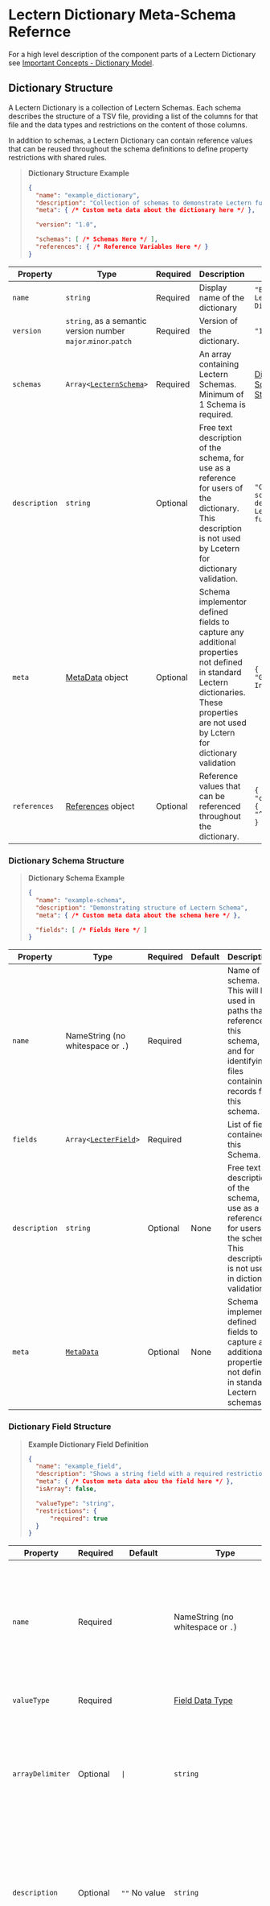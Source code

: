 # Lectern Dictionary Meta-Schema Refernce

For a high level description of the component parts of a Lectern Dictionary see [Important Concepts - Dictionary Model](./important-concepts.md#dictionary-model).

## Dictionary Structure

A Lectern Dictionary is a collection of Lectern Schemas. Each schema describes the structure of a TSV file, providing a list of the columns for that file and the data types and restrictions on the content of those columns.

In addition to schemas, a Lectern Dictionary can contain reference values that can be reused throughout the schema definitions to define property restrictions with shared rules.

> **Dictionary Structure Example**
> ```json
> {
> 	"name": "example_dictionary",
> 	"description": "Collection of schemas to demonstrate Lectern functionality",
> 	"meta": { /* Custom meta data about the dictionary here */ },
> 
> 	"version": "1.0",
> 
> 	"schemas": [ /* Schemas Here */ ],
> 	"references": { /* Reference Variables Here */ }
> }
> ```

| Property      | Type                                                           | Required | Description                                                                                                                                                                            | Example                                                        |
| ------------- | -------------------------------------------------------------- | -------- | :------------------------------------------------------------------------------------------------------------------------------------------------------------------------------------- | -------------------------------------------------------------- |
| `name`        | `string`                                                       | Required | Display name of the dictionary                                                                                                                                                         | `"Example Lectern Dictionary"`                                 |
| `version`     | `string`, as a semantic version number `major`.`minor`.`patch` | Required | Version of the dictionary.                                                                                                                                                             | `"1.23.4"`                                                     |
| `schemas`     | `Array<`[`LecternSchema`](#dictionary-schema-structure)`>`     | Required | An array containing Lectern Schemas. Minimum of 1 Schema is required.                                                                                                                  | [Dictionary Schema Structure](#dictionary-schema-structure)    |
| `description` | `string`                                                       | Optional | Free text description of the schema, for use as a reference for users of the dictionary. This description is not used  by Lcetern for dictionary validation.                           | `"Collection of schemas to demonstrate Lectern functionality"` |
| `meta`        | [MetaData](#meta-data-structure) object                        | Optional | Schema implementor defined fields to capture any additional properties not defined in standard Lectern dictionaries. These properties are not used by Lctern for dictionary validation | `{ "author": "Guy Incognito" }`                                |
| `references`  | [References](#references-structure) object                     | Optional | Reference values that can be referenced throughout the dictionary.                                                                                                                     | `{ "customRegex": { "ncitIds": "^NCIT:C\d+$" } }`              |

### Dictionary Schema Structure
> **Dictionary Schema Example**
> ```json
> {
> 	"name": "example-schema",
> 	"description": "Demonstrating structure of Lectern Schema",
> 	"meta": { /* Custom meta data about the schema here */ },
> 
> 	"fields": [ /* Fields Here */ ]
> }
> ```


| Property      | Type                                                    | Required | Default | Description                                                                                                                                 | Example                                                   |
| ------------- | ------------------------------------------------------- | -------- | ------- | :------------------------------------------------------------------------------------------------------------------------------------------ | --------------------------------------------------------- |
| `name`        | NameString (no whitespace or `.`)                       | Required |         | Name of the schema. This will be used in paths that reference this schema, and for identifying files containing records for this schema.    | `"example-schema"`                                        |
| `fields`      | `Array<`[`LecterField`](#dictionary-field-structure)`>` | Required |         | List of fields contained in this Schema.                                                                                                    | [Dictionary Field Structure](#dictionary-field-structure) |
| `description` | `string`                                                | Optional | None    | Free text description of the schema, for use as a reference for users of the schema. This description is not used in dictionary validation. | `"Demonstrating structure of Lectern Schema"`             |
| `meta`        | [`MetaData`](#meta-data-structure)                      | Optional | None    | Schema implementor defined fields to capture any additional properties not defined in standard Lectern schemas.                             | [Meta Data Structure](#meta-data-structure)               |

### Dictionary Field Structure
> **Example Dictionary Field Definition**
> ```json
> {
> 	"name": "example_field",
> 	"description": "Shows a string field with a required restriction",
> 	"meta": { /* Custom meta data abou the field here */ },
> 	"isArray": false,
> 
> 	"valueType": "string",
> 	"restrictions": {
> 		"required": true
> 	}
> }
> ```

| Property         | Required | Default                | Type                                                | Description                                                                                                                                                                                                                                                                                                                                                              | Example                                              |
| ---------------- | -------- | ---------------------- | --------------------------------------------------- | :----------------------------------------------------------------------------------------------------------------------------------------------------------------------------------------------------------------------------------------------------------------------------------------------------------------------------------------------------------------------- | ---------------------------------------------------- |
| `name`           | Required |                        | NameString (no whitespace or `.`)                   | Name of the field. This will be used as the header in TSV files in this field's schema, and in any paths referencing this field.                                                                                                                                                                                                                                         | `"example_field`                                     |
| `valueType`      | Required |                        | [Field Data Type](#field-data-types)                | Type of value stored in this field                                                                                                                                                                                                                                                                                                                                       | `"string"`                                           |
| `arrayDelimiter` | Optional | `\|`                   | `string`                                            | Character or string that will be used to split multiple values into an array. The default delimiter is the `\|` character.                                                                                                                                                                                                                                               |                                                      |
| `description`    | Optional | `""` No value          | `string`                                            | Free text description of the field, for use as a reference for users of the schema. This description is not used in dictionary validation.                                                                                                                                                                                                                               | `"Shows a string field with a required restriction"` |
| `meta`           | Optional | Empty object, no value | [`MetaData`](#meta-data-structure) object           | Schema implementor defined fields to capture any additional properties not defined in standard Lectern fields.                                                                                                                                                                                                                                                           | `{ "displayName": "Example Field" }`                 |
| `isArray`        | Optional | `false`                | `boolean`                                           | Type of value stored in this field                                                                                                                                                                                                                                                                                                                                       |                                                      |
| `restrictions`   | Optional | No Restrictions        | `RestrictionsObject` or `Array<RestrictionsObject>` | An object containing all validation rules for this field. This can be a single object containing all [restrictions](#field-restrictions) applied to this field or a list of objects whose restrictions will be combined. [Conditional restrictions](#conditional-restrictions) can also be used to apply validation rules based on values of other fields in the record. | `{ "required": true }`                               |



#### Field Data Types

| valueType | Description                                                                                                                                                                   | Examples                                                    |
| --------- | :---------------------------------------------------------------------------------------------------------------------------------------------------------------------------- | ----------------------------------------------------------- |
| `boolean` | Boolean value, either `true` or `false`. Accepts values with any letter casing, for example `true`, `True`, and `TRUE` will all be interpretted as `true`                     | `true`, `false`                                             |
| `integer` | Numeric integer value. Will accept positive and negative values (ex. `21` or `-8`) but will reject any decimals (ex. `1.23`)                                                  | `21`, `-8`                                                  |
| `number`  | Numeric value. Will accept any numeric value, including those with decimals.                                                                                                  | `1.23`, `-4.567`                                            |
| `string`  | String fields. Value can have any length and use any character other than the file delimiter (by default `tab`) or the array delimiter for an array field (by default ` \| `) | `asdf`, `Hello World`, `Another longer example of a string` |

#### Field Restrictions

Restrictions on a field are a list of rules that all values for this field must adhere to, these are the list of validations on the contents of each field. Two examples of restrictions are that a value is `required`, and that a value must take a value from a list of available options (`codeList`). The full list of available restrictions are described in the table below.

The restrictions property of a field can have a value that is either a single restrictions object, or an array with any number of restrictions objects. If an array of restriction objects is provided, each set of restrictions will be applied in turn - for data to be valid, all restrictions in the array must pass. A restrictions object can either contain a set of restrictions from the table below, or be a [conditional restriction](#conditional-restrictions).

The full list of available restrictions are:

| Restriction | Used with Field Types         | Type                                                            | Description                                                                                                                                                                                                                                                                                                                                  | Examples                                                                                                                                                          |
| ----------- | ----------------------------- | --------------------------------------------------------------- | :------------------------------------------------------------------------------------------------------------------------------------------------------------------------------------------------------------------------------------------------------------------------------------------------------------------------------------------- | ----------------------------------------------------------------------------------------------------------------------------------------------------------------- |
| `codeList`  | `integer`, `number`, `string` | Array of type of the field                                      | An array of values of the type matching this field. Data provided for this field must have one of the values in this list.                                                                                                                                                                                                                   | `["Weak", "Average", "Strong"]`                                                                                                                                   |
| `compare`   | all                           | [ComparedFieldsRule](#comparedfieldsrule-data-structure) object | Enforces that this field has a value based on the provided value in another field. Examples would be to ensure that the two values are not equal, or for numeric values ensure one is greater than the other.                                                                                                                                | `{ "fields": ["age_at_diagnosis"], "relation": "greaterThanOrEqual" }` Ensure that a field such as `age_at_death` is greater than the provided `age_at_diagnosis` |
| `count`     | Array fields of all types     | `integer` or [`RangeRule`](#rangerule-data-structure) object    | Enfroces the number of entries in an array. Can specify an exact array size, or provide range rules that set maximum and minimum counts.                                                                                                                                                                                                     | `7` or `{"min": 5, "max": 10}`                                                                                                                                    |
| `empty`     | all                           |                                                                 | Requires that no value is provided. This is useful when used on a [conditional restriction](#conditional-restrictions) in order to prevent a value from being given when the condition is `true`. For an array field with this restriction, an empty array is a valid value for this restriction.                                            | n/a                                                                                                                                                               |
| `range`     | `integer`, `number`           |                                                                 | Uses a [RangeRule](#rangerule-data-structure) object to define minimum and/or maximum values for this field                                                                                                                                                                                                                                  | `{"min": 5}`, `{"exclusiveMax": 50}`, `{"exclusiveMin": 5, "max": 50}`                                                                                            |
| `regex`     | `string`                      |                                                                 | A regular expression that all values must match.                                                                                                                                                                                                                                                                                             | `^[a-z0-9]+$`                                                                                                                                                     |
| `required`  | all                           |                                                                 | A value must be provided, missing/undefined values will fail validation. Empty strings will not be accepted, though `0` (for `number` and `int` fields) and `false` (for `boolean` fields) are accepted. An array field with this restriction must have at least one entry.                                                                  | `true`, `false`                                                                                                                                                   |
| `unique`    | all                           |                                                                 | When a field has the `unique` restriction, each record must have a distinct value for this field. Uniqueness tests are case insensitive, so `Abc` and `abc` are treated as the same value. This restriction is only applied when a collection of records are tested together, ensuring that no two records in that collection share a value. | `true`, `false`                                                                                                                                                   |

#### Conditional Restrictions

Restrictions can be added with conditions so that the validations are only applied based on the values provided to other fields within a record.

A conditional restriction uses an if/then/else style syntax:

The `if` property will be an object containing an array of `conditions` that look at other fields on the same record and apply matching rules to their values. When those field values match the rules in the condition than the condition passes. An optional `case` property can be added to the `if` object that defines how many of the `conditions` have to pass in order for the whole condition block to resolve as `true` - default is `all`, requiring all conditions to be met. 

The `then` object contains the restrictions that will be applied when the `if` condition is `true`, and the `else` condition contains restrictions to apply when the `if` condition is `false`. The `then` property is required but using an `else` property is optional.

| Property | Required | Default                       | Type                                                | Description                                                                                                                                                                                                                                                                                                                                                                            | Example                                                                                                |
| -------- | -------- | ----------------------------- | --------------------------------------------------- | :------------------------------------------------------------------------------------------------------------------------------------------------------------------------------------------------------------------------------------------------------------------------------------------------------------------------------------------------------------------------------------- | ------------------------------------------------------------------------------------------------------ |
| `if`     | Required |                               | `RequirementsConditions`                            | Contains the conditional cases that will be checked before applying this object's restrictions. This object contains a list of `conditions` and a `case` that indicates how many of the conditions need to be found `true` for the entire conditions block to be considered `true`. The case options are `any`, `all`, and `none`, with `all` being default (if case is not provided). | `{ "conditions": [ { "field": "another_field", "match": { "value": "Some Value" }} ], "case": "all" }` |
| `then`   | Required |                               | `RestrictionsObject` or `Array<RestrictionsObject>` | The restriction rules to apply when the `if` condition is found to be `true`.                                                                                                                                                                                                                                                                                                          | `{ "required": true}`                                                                                  |
| `else`   | Optional | Empty object, no restrictions | `RestrictionsObject` or `Array<RestrictionsObject>` | The restriction rules to apply when the `if` condition is found to be `false`.                                                                                                                                                                                                                                                                                                         | `{ "empty": true}`                                                                                     |

```json
{
	"if": {
		"conditions": [ /* Restriction conditions */ ],
		"case": "all"
	},
	"then": {/* Restrictons */} OR [ /* Restrictions objects (restriction values or nested conditional restrictions */ ],
	"else": {/* Restrictons */} OR [ /* Restrictions objects (restriction values or nested conditional restrictions */ ]
}
```

##### Conditions Structure

A requirement condition is defined by providing a field name or list of field names from this schema, and the matching rules that satisfy this condition. If multiple field names are provided, a `case` property can be added to specify how many of their values must pass the matching rules (`all`, `any`, or `none` of them).

| Property         | Required | Default | Type                 | Description                                                                                                                                                                                                                                                                                                                    | Example                      |
| ---------------- | -------- | ------- | -------------------- | :----------------------------------------------------------------------------------------------------------------------------------------------------------------------------------------------------------------------------------------------------------------------------------------------------------------------------- | ---------------------------- |
| `fields`         | Required |         | `Array<NameString>`  | Names of fields from the same schema. This match rule will be applied to all fields listed - see `case` to determine the rules for how many of these fields must match. All specified fields must store values of the same type.                                                                                               | `["some_field"]`             |
| `match`          | Required |         | `MatchRules` object  | Matching rules for the values of the `fields`. All rules included in this object will be tested and all must be pass - this is not affected by the `case` property. [Conditional Match Rules](#conditional-match-rules)                                                                                                        | `{ "value": "Hello World" }` |
| `arrayFieldCase` | Optional | `all`   | `all`, `any`, `none` | When a specified field is an array type, the `arrayFieldCase` dictates how many of the values in the array must pass the matching rules. `all` requires all values in the array to pass the matching rule. `any` requires at least one value in the array to match. `non` requires that none of the values in the array match. | `any`                        |
| `case`           | Optional | `all`   | `all`, `any`, `none` | Defines how many of the listed `fields` must have a value that matches the `match` rules. `all` requires all fields values to have matching values. `any` requires at least one field to have a matching value. `none` requires that there none of the specified fields have values that match.                                | `any`                        |

> **Example Conditional Restriction**: match single value
> 
> Condition where `shirt_size` is `Small`
> ```json
> {
> 	"fields": ["shirt_size"],
> 	"match": {
> 		"value": "Small"
> 	}
> }
> ```

> **Example Conditional Restriction**: match value from list
> 
> Condition where `shirt_size` is any value in a list (`Medium` or `Large`)
> ```json
> {
> 	"fields": ["shirt_size"],
> 	"match": {
> 		"codeList": ["Medium", "Large`"]
> 	}
> }
> ```

##### Conditional Match Rules
| Property                                                                                                                                                                                                                                              | Used with Field Types     | Type                                               | Description                                                                                                                                                                                                                                                                                                                                                                                                                    | Example                                                                                                |
| ----------------------------------------------------------------------------------------------------------------------------------------------------------------------------------------------------------------------------------------------------- | ------------------------- | -------------------------------------------------- | :----------------------------------------------------------------------------------------------------------------------------------------------------------------------------------------------------------------------------------------------------------------------------------------------------------------------------------------------------------------------------------------------------------------------------- | ------------------------------------------------------------------------------------------------------ |
| `codeList`                                                                                                                                                                                                                                            | all                       | Array of type of specified fields                  | A list of values that the field could match. This rule passes when the specified field's value can be found in this list.                                                                                                                                                                                                                                                                                                      | `["value_one", "value_two"]`                                                                           |
| `count`                                                                                                                                                                                                                                               | Array type fields         | Integer, or [RangeRule](#rangerule-data-structure) | Matches the number of values in an array field. This condition can be provided as a number, in which case this condition matches if the array is that exact length. This condition can be provided as a Range object as well, in which case it will match if the number of elements in the array pass the minimum and maximum conditions provided in the condition.                                                            | `2` - Field must have exactly 2 elements. </br> `{ max: 10 }` - Field must have no more than 10 items. |
| `exists`                                                                                                                                                                                                                                              | all                       | Boolean                                            | This condition requires a field to either have a value or have no value. When the `exists` condition is set to `true`, the field must have a value. When `exists` is sdet to `false`, the field must have no value. For array fields, `exists=false` only matches when the array is completely empty, and `exists=true` passes if the array has 1 or more values - `arrayCase` has no interaction with the `exists` condition. | `true`                                                                                                 |
| `range`                                                                                                                                                                                                                                               | `number`, `integer`       | [RangeRule](#rangerule-data-structure)             | Maximum and minimum value conditions that a numeric field must pass.                                                                                                                                                                                                                                                                                                                                                           | `{ min: 5, exclusiveMax: 10 }` Represents an integer from 5-9.                                         |
| `regex`                                                                                                                                                                                                                                               | `string`                  | String (Regular Expression)                        | A regular expression pattern that the value must match.                                                                                                                                                                                                                                                                                                                                                                        | `^NCIT:C\d+$` Value must match an NCI Thesaurus ID.                                                    |
| `value`                                                                                                                                                                                                                                               | all                       | Type of specified fields                           | Field value matches the value of the specified field. Strings are matched case insensitive. When arrays are matched, the order of their                                                                                                                                                                                                                                                                                        |
| elements is ignored - a field matches this condition if the elements in field are the same elements as in the value match rule. For example, the rule `['abc', 'def']` matches the value `['def', 'abc']` but does not match `['abc', 'def', 'ghi']`. | `some_value`, `[1, 2, 3]` |

### Meta Data Structure

> **Meta Example**
> ```json
> {
> 	"displayName": "Nicely Formatted Name",
> 	"externalReferenceId": "ABCD:1234",
> 	"exampleBooleanPropery": true,
> 	"exampleNumericProperty": 123
> }
> ```

A `meta` object is available to allow the dictionary creator to add custom properties to the Lectern Dictionary. The `meta` property is available to all Dictionary, Schema, and Field objects. Providing a `meta` value is optional. If provided the `meta` value is a JSON object. There are no restrictions on the field names that can be added to the `meta` object other than they must be valid JSON. The values for properties of the `meta` can either be another nested meta object, or are one of the allowed value types:
  - `string`
  - `number`
  - `boolean`
  - `Array<string>`
  - `Array<number>`

### References Structure

References are defined at the dictionary level so they can be reused across schemas. References can be used to store values that can be used in `meta` or `restrictions`

#### Using References
Reference variables can be used in a `meta` object or a `restrictions` object as either a restriction value or a conditional match value.

To use a reference, replace the value in the value of the meta or restriction property with a string containing a `ReferenceTag`. A `ReferenceTags` 

### RangeRule Data Structure

> **RangeRule Example**
> ```json
> {
> 	"min": 5,
> 	"exclusiveMax": 10
> }
> ```

`RangeRule` objects are used to define restrictions and conditions where a numeric minimum or maximum needs to be defined. This object must define at least 1 property (ie. could define a minimum but not maximum, or vice-versa).

There is an inclusive and an exclusive version of the minimum and maximum properties. `min` and `max` are _inclusive_, and the alternate form `exclusiveMin` and `exclusiveMax` are _exclusive_. By example, `{ "min":5 }` allows the value `5` and greater, while `{ "exclusiveMin": 5 }` allows only values greater than `5` but not `5` itself.

A `RangeRule` cannot include but an inclusive and exclusive version of min, or of max (ie. it cannot have `min` and `exclusiveMin`.)

| Property       | Description                                                       |
| -------------- | :---------------------------------------------------------------- |
| `exclusiveMax` | Allows values less than this value, but not this value itself.    |
| `exclusiveMin` | Allows values greater than this value, but not this value itself. |
| `max`          | Allows this value and values lesser than this value.              |
| `min`          | Allows this value and values greater than this value.             |

### ComparedFieldsRule Data Structure

> **ComparedFieldsRule** Example
> 
> ```json
> {
> 	"fields": "some_field",
> 	"relation": "equal",
> }
> ```

| Property   | Required | Default              | Type                                                                                                                   | Description                                                                                                                                                                                                               |
| ---------- | -------- | -------------------- | ---------------------------------------------------------------------------------------------------------------------- | :------------------------------------------------------------------------------------------------------------------------------------------------------------------------------------------------------------------------ |
| `fields`   | Required |                      | `string` or `Array<string>`                                                                                            | The field(s) that the values of will be compared to. These fields will be refered to throughout this section as _compared to_ fields. All these fields need to be the same type as the field(s) they will be compared to. |
| `relation` | Required |                      | `equal`, `notEqual`, `contains`, `containedIn`, `greaterThan`, `greaterThanOrEqual`, `lesserThan`, `lesserThanOrEqual` | The relation between the values of the test field and the compared to fields. See [ComparedFieldsRule Relations](#comparedfieldsrule-relations).                                                                          |
| `case`     | Optional | `all`, `any`, `none` | MatchCase (RangeRule or one of: `all`, `any`, `none`)                                                                  | How many of the _compared to_ fields must pass the comparison for this rule to pass.                                                                                                                                      |

#### ComparedFieldsRule Relations

| Relation Value           | Allowable Field Types | Description                                                                                                |
| ------------------------ | --------------------- | :--------------------------------------------------------------------------------------------------------- |
| **`equal`**:             | all                   | Checks that the current field and the comapred field(s) have the same value                                |
| **`notEqual`**:          | all                   | Checks that the current field and the comapred field(s) do not have the same value                         |
| **`contains`**           | `string`              | Checks that the value of the current field completely contains the value of the compared field(s)          |
| **`containedIn`**        | `string`              | Checks that the value of the current field is completely contained in the value of the compared field(s)   |
| **`greaterThan`**        | `number`, `integer`   | Checks that the value of the current field is greater than (exclusive) the value of the compared field(s). |
| **`greaterThanOrEqual`** | `number`, `integer`   | Checks that the value of the current field is greater than or equal to the value of the compared field(s). |
| **`lesserThan`**         | `number`, `integer`   | Checks that the value of the current field is lesser than (exclusive) the value of the compared field(s).  |
| **`lesserThanOrEqual`**  | `number`, `integer`   | Checks that the value of the current field is lesser than or equal to the value of the compared field(s).  |

## Source Code Reference

Source code for the Lectern Dictionary meta-schema is made available through the package [@overture-stack/lectern-dictionary](../packages/dictionary/). The meta-schema is formally defined in TypeScript and exported as the type `Dictionary` from the file [`dictionary/src/types/dictionaryTypes.ts`](../packages/dictionary/src/types/dictionaryTypes.ts). This definition is created using [`Zod`] schemas, which are also exported from this package and available for use to confirm a given object is a valid Lectern Dictionary.